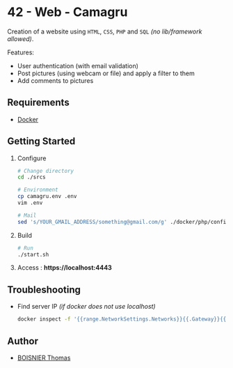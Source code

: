 # 42 - Web - Camagru

Creation of a website using `HTML`, `CSS`, `PHP` and `SQL` _(no lib/framework allowed)_.

Features:
- User authentication (with email validation)
- Post pictures (using webcam or file) and apply a filter to them
- Add comments to pictures

## Requirements

- [Docker](https://www.docker.com/)

## Getting Started

1. Configure

	```sh
	# Change directory
	cd ./srcs

	# Environment
	cp camagru.env .env
	vim .env

	# Mail
	sed 's/YOUR_GMAIL_ADDRESS/something@gmail.com/g' ./docker/php/config/msmtprc
	```

1. Build

	```sh
	# Run
	./start.sh
	```

1. Access : __https://localhost:4443__

## Troubleshooting

- Find server IP _(if docker does not use localhost)_

	```sh
	docker inspect -f '{{range.NetworkSettings.Networks}}{{.Gateway}}{{end}}' srcs-server-1
	```

## Author

- [BOISNIER Thomas](https://github.com/TBoisnie)
